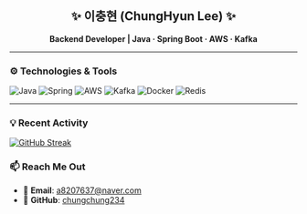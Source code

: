 <h2 align="center">✨ 이충현 (ChungHyun Lee) ✨</h2>
<p align="center">
  <strong>Backend Developer | Java · Spring Boot · AWS · Kafka</strong>
</p>

---

### ⚙️ Technologies & Tools

![Java](https://img.shields.io/badge/-Java-E34A86?style=flat-square&logo=openjdk&logoColor=white)
![Spring](https://img.shields.io/badge/-Spring-6DB33F?style=flat-square&logo=spring&logoColor=white)
![AWS](https://img.shields.io/badge/-AWS-232F3E?style=flat-square&logo=amazonaws&logoColor=white)
![Kafka](https://img.shields.io/badge/-Kafka-231F20?style=flat-square&logo=apachekafka&logoColor=white)
![Docker](https://img.shields.io/badge/-Docker-2496ED?style=flat-square&logo=docker&logoColor=white)
![Redis](https://img.shields.io/badge/-Redis-DC382D?style=flat-square&logo=redis&logoColor=white)

---

### 💡 Recent Activity
[![GitHub Streak](https://streak-stats.demolab.com/?user=chungchung234)](https://git.io/streak-stats)

### 📫 Reach Me Out
- 📧 **Email**: a8207637@naver.com
- 🐙 **GitHub**: [chungchung234](https://github.com/chungchung234)
